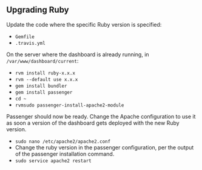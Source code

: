 ## Upgrading Ruby ##

Update the code where the specific Ruby version is specified:
* `Gemfile`
* `.travis.yml`

On the server where the dashboard is already running, in `/var/www/dashboard/current`:
* `rvm install ruby-x.x.x`
* `rvm --default use x.x.x`
* `gem install bundler`
* `gem install passenger`
* `cd ~`
* `rvmsudo passenger-install-apache2-module`

Passenger should now be ready. Change the Apache configuration to use it as soon a version of the dashboard gets deployed with the new Ruby version.
* `sudo nano /etc/apache2/apache2.conf`
* Change the ruby version in the passenger configuration, per the output of the passenger installation command.
* `sudo service apache2 restart`
